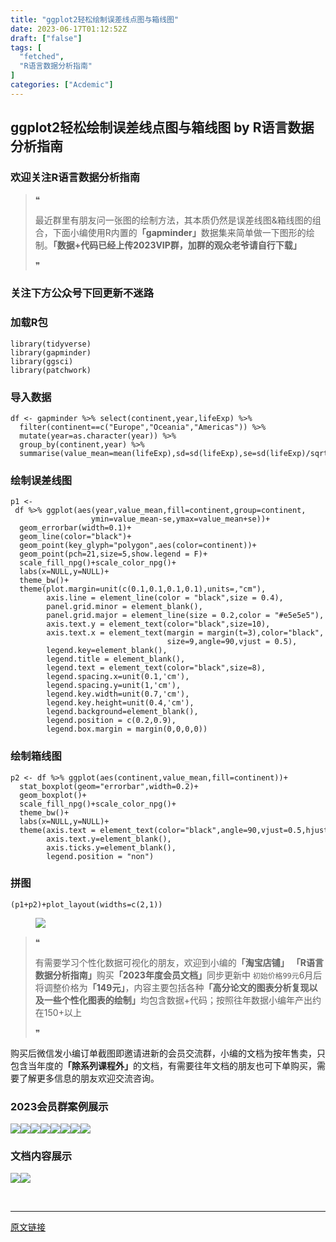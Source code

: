 ```yaml
---
title: "ggplot2轻松绘制误差线点图与箱线图"
date: 2023-06-17T01:12:52Z
draft: ["false"]
tags: [
  "fetched",
  "R语言数据分析指南"
]
categories: ["Acdemic"]
---
```

ggplot2轻松绘制误差线点图与箱线图 by R语言数据分析指南
------
<div><section data-tool="mdnice编辑器" data-website="https://www.mdnice.com"><h3 data-tool="mdnice编辑器"><span></span><span><span></span>欢迎关注R语言数据分析指南</span><span></span></h3><blockquote data-tool="mdnice编辑器"><span>❝</span><p>最近群里有朋友问一张图的绘制方法，其本质仍然是误差线图&amp;箱线图的组合，下面小编使用R内置的<strong>「gapminder」</strong>数据集来简单做一下图形的绘制。<strong>「数据+代码已经上传2023VIP群，加群的观众老爷请自行下载」</strong></p><span>❞</span></blockquote><h3 data-tool="mdnice编辑器"><span></span><span><span></span>关注下方公众号下回更新不迷路</span><span></span></h3><section><mp-common-profile data-pluginname="mpprofile" data-id="Mzg3MzQzNTYzMw==" data-headimg="http://mmbiz.qpic.cn/mmbiz_png/EibnicgwScTAZF0rpeZII9Ltl26VbVagriczTria1fib3XgjwwHEHFjPzkmGpqWDVVHBSzhENictUM2iavAKiaM5lc9USw/0?wx_fmt=png" data-nickname="R语言数据分析指南" data-alias="YanJANtwo" data-signature="R语言重症爱好者，喜欢绘制各种精美的图表，喜欢的小伙伴可以关注我，跟我一起学习" data-from="0" data-is_biz_ban="0"></mp-common-profile></section><h3 data-tool="mdnice编辑器"><span></span><span><span></span>加载R包</span><span></span></h3><pre data-tool="mdnice编辑器"><span></span><code><span>library</span>(tidyverse)<br><span>library</span>(gapminder)<br><span>library</span>(ggsci)<br><span>library</span>(patchwork)<br></code></pre><h3 data-tool="mdnice编辑器"><span></span><span><span></span>导入数据</span><span></span></h3><pre data-tool="mdnice编辑器"><span></span><code>df &lt;- gapminder %&gt;% select(continent,year,lifeExp) %&gt;% <br>  filter(continent==c(<span>"Europe"</span>,<span>"Oceania"</span>,<span>"Americas"</span>)) %&gt;% <br>  mutate(year=as.character(year)) %&gt;% <br>  group_by(continent,year) %&gt;% <br>  summarise(value_mean=mean(lifeExp),sd=sd(lifeExp),se=sd(lifeExp)/sqrt(n()))<br></code></pre><h3 data-tool="mdnice编辑器"><span></span><span><span></span>绘制误差线图</span><span></span></h3><pre data-tool="mdnice编辑器"><span></span><code>p1 &lt;- df %&gt;% ggplot(aes(year,value_mean,fill=continent,group=continent,<br>                  ymin=value_mean-se,ymax=value_mean+se))+<br>  geom_errorbar(width=<span>0.1</span>)+<br>  geom_line(color=<span>"black"</span>)+<br>  geom_point(key_glyph=<span>"polygon"</span>,aes(color=continent))+<br>  geom_point(pch=<span>21</span>,size=<span>5</span>,show.legend = <span>F</span>)+<br>  scale_fill_npg()+scale_color_npg()+<br>  labs(x=<span>NULL</span>,y=<span>NULL</span>)+<br>  theme_bw()+<br>  theme(plot.margin=unit(c(<span>0.1</span>,<span>0.1</span>,<span>0.1</span>,<span>0.1</span>),units=,<span>"cm"</span>),<br>        axis.line = element_line(color = <span>"black"</span>,size = <span>0.4</span>),<br>        panel.grid.minor = element_blank(),<br>        panel.grid.major = element_line(size = <span>0.2</span>,color = <span>"#e5e5e5"</span>),<br>        axis.text.y = element_text(color=<span>"black"</span>,size=<span>10</span>),<br>        axis.text.x = element_text(margin = margin(t=<span>3</span>),color=<span>"black"</span>,<br>                                   size=<span>9</span>,angle=<span>90</span>,vjust = <span>0.5</span>),<br>        legend.key=element_blank(),<br>        legend.title = element_blank(),<br>        legend.text = element_text(color=<span>"black"</span>,size=<span>8</span>),<br>        legend.spacing.x=unit(<span>0.1</span>,<span>'cm'</span>),<br>        legend.spacing.y=unit(<span>1</span>,<span>'cm'</span>),<br>        legend.key.width=unit(<span>0.7</span>,<span>'cm'</span>),<br>        legend.key.height=unit(<span>0.4</span>,<span>'cm'</span>),<br>        legend.background=element_blank(),<br>        legend.position = c(<span>0.2</span>,<span>0.9</span>),<br>        legend.box.margin = margin(<span>0</span>,<span>0</span>,<span>0</span>,<span>0</span>))<br></code></pre><h3 data-tool="mdnice编辑器"><span></span><span><span></span>绘制箱线图</span><span></span></h3><pre data-tool="mdnice编辑器"><span></span><code>p2 &lt;- df %&gt;% ggplot(aes(continent,value_mean,fill=continent))+<br>  stat_boxplot(geom=<span>"errorbar"</span>,width=<span>0.2</span>)+<br>  geom_boxplot()+<br>  scale_fill_npg()+scale_color_npg()+<br>  theme_bw()+<br>  labs(x=<span>NULL</span>,y=<span>NULL</span>)+<br>  theme(axis.text = element_text(color=<span>"black"</span>,angle=<span>90</span>,vjust=<span>0.5</span>,hjust=<span>0.5</span>),<br>        axis.text.y=element_blank(),<br>        axis.ticks.y=element_blank(),<br>        legend.position = <span>"non"</span>)<br></code></pre><h3 data-tool="mdnice编辑器"><span></span><span><span></span>拼图</span><span></span></h3><pre data-tool="mdnice编辑器"><span></span><code>(p1+p2)+plot_layout(widths=c(<span>2</span>,<span>1</span>))<br></code></pre><figure data-tool="mdnice编辑器"><img data-ratio="0.6866883116883117" data-src="https://mmbiz.qpic.cn/mmbiz_png/EibnicgwScTAblSPQiaTa4cliaUM5ZpcppOVhH1lnfVj9SH0CWbrsubCbIKicQfSqJiaQYozJKgdiaM2TSFy3Z3lY9ibtA/640?wx_fmt=png" data-type="png" data-w="616" src="https://mmbiz.qpic.cn/mmbiz_png/EibnicgwScTAblSPQiaTa4cliaUM5ZpcppOVhH1lnfVj9SH0CWbrsubCbIKicQfSqJiaQYozJKgdiaM2TSFy3Z3lY9ibtA/640?wx_fmt=png"></figure><blockquote data-tool="mdnice编辑器"><span>❝</span><p>有需要学习个性化数据可视化的朋友，欢迎到小编的<strong>「淘宝店铺」</strong> <strong>「R语言数据分析指南」</strong>购买<strong>「2023年度会员文档」</strong>同步更新中 <code>初始价格99元</code>6月后将调整价格为<strong>「149元」</strong>，内容主要包括各种<strong>「高分论文的图表分析复现以及一些个性化图表的绘制」</strong>均包含数据+代码；按照往年数据小编年产出约在150+以上</p><span>❞</span></blockquote><p data-tool="mdnice编辑器">购买后微信发小编订单截图即邀请进新的会员交流群，小编的文档为按年售卖，只包含当年度的<strong>「除系列课程外」</strong>的文档，有需要往年文档的朋友也可下单购买，需要了解更多信息的朋友欢迎交流咨询。</p><h3 data-tool="mdnice编辑器"><span></span><span><span></span>2023会员群案例展示</span><span></span></h3><p data-tool="mdnice编辑器"><img data-ratio="0.4255555555555556" data-src="https://mmbiz.qpic.cn/mmbiz_png/EibnicgwScTAblSPQiaTa4cliaUM5ZpcppOVwibz2Wm0boib74Mv4pzvr2MosgYP9fic2rK3YKQjprBKTCdvubq7lScMw/640?wx_fmt=png" data-type="png" data-w="900" src="https://mmbiz.qpic.cn/mmbiz_png/EibnicgwScTAblSPQiaTa4cliaUM5ZpcppOVwibz2Wm0boib74Mv4pzvr2MosgYP9fic2rK3YKQjprBKTCdvubq7lScMw/640?wx_fmt=png"><img data-ratio="0.4255555555555556" data-src="https://mmbiz.qpic.cn/mmbiz_png/EibnicgwScTAblSPQiaTa4cliaUM5ZpcppOV7nOYZPKr3r0ibAG7DQCv390ibicD6UMg5uuKasbRq8aIcQazoOmxZ1Q0g/640?wx_fmt=png" data-type="png" data-w="900" src="https://mmbiz.qpic.cn/mmbiz_png/EibnicgwScTAblSPQiaTa4cliaUM5ZpcppOV7nOYZPKr3r0ibAG7DQCv390ibicD6UMg5uuKasbRq8aIcQazoOmxZ1Q0g/640?wx_fmt=png"><img data-ratio="0.4255555555555556" data-src="https://mmbiz.qpic.cn/mmbiz_png/EibnicgwScTAblSPQiaTa4cliaUM5ZpcppOVZadyibrzLslCEjaWK9ePvdWVKT6k97q3qN6ibia1VmwickXdzNGkIicBpyw/640?wx_fmt=png" data-type="png" data-w="900" src="https://mmbiz.qpic.cn/mmbiz_png/EibnicgwScTAblSPQiaTa4cliaUM5ZpcppOVZadyibrzLslCEjaWK9ePvdWVKT6k97q3qN6ibia1VmwickXdzNGkIicBpyw/640?wx_fmt=png"><img data-ratio="0.4255555555555556" data-src="https://mmbiz.qpic.cn/mmbiz_png/EibnicgwScTAblSPQiaTa4cliaUM5ZpcppOVGu2YoueRwXYt8rRlLG87Z6GN4XYZMQ7DzOhLCBHweSzA0nF3lRRTkw/640?wx_fmt=png" data-type="png" data-w="900" src="https://mmbiz.qpic.cn/mmbiz_png/EibnicgwScTAblSPQiaTa4cliaUM5ZpcppOVGu2YoueRwXYt8rRlLG87Z6GN4XYZMQ7DzOhLCBHweSzA0nF3lRRTkw/640?wx_fmt=png"><img data-ratio="0.4255555555555556" data-src="https://mmbiz.qpic.cn/mmbiz_png/EibnicgwScTAblSPQiaTa4cliaUM5ZpcppOVFCBSicWC5lYmf0Rj4pfaiaCiaHguBIjdOZa8ibaTKspibATQgqguoGZ4afw/640?wx_fmt=png" data-type="png" data-w="900" src="https://mmbiz.qpic.cn/mmbiz_png/EibnicgwScTAblSPQiaTa4cliaUM5ZpcppOVFCBSicWC5lYmf0Rj4pfaiaCiaHguBIjdOZa8ibaTKspibATQgqguoGZ4afw/640?wx_fmt=png"><img data-ratio="0.4255555555555556" data-src="https://mmbiz.qpic.cn/mmbiz_png/EibnicgwScTAblSPQiaTa4cliaUM5ZpcppOVYibkHSVlibI2nZvDnPTYfDoSKRDCUIGQ2J3bS0rqeznMD6toD9PniaWlQ/640?wx_fmt=png" data-type="png" data-w="900" src="https://mmbiz.qpic.cn/mmbiz_png/EibnicgwScTAblSPQiaTa4cliaUM5ZpcppOVYibkHSVlibI2nZvDnPTYfDoSKRDCUIGQ2J3bS0rqeznMD6toD9PniaWlQ/640?wx_fmt=png"><img data-ratio="0.4255555555555556" data-src="https://mmbiz.qpic.cn/mmbiz_png/EibnicgwScTAblSPQiaTa4cliaUM5ZpcppOVwbptZRODLIW1X8fzvC7lEpGia9KrSbQ5iaxqia4YUvWMsOg6wm5yniaLBA/640?wx_fmt=png" data-type="png" data-w="900" src="https://mmbiz.qpic.cn/mmbiz_png/EibnicgwScTAblSPQiaTa4cliaUM5ZpcppOVwbptZRODLIW1X8fzvC7lEpGia9KrSbQ5iaxqia4YUvWMsOg6wm5yniaLBA/640?wx_fmt=png"><img data-ratio="0.4255555555555556" data-src="https://mmbiz.qpic.cn/mmbiz_png/EibnicgwScTAblSPQiaTa4cliaUM5ZpcppOVicjyHLo7pbndbaS7XJdLe8U1HzV5CH0jQE8fx6CpD5ucgjRNLJ3Tceg/640?wx_fmt=png" data-type="png" data-w="900" src="https://mmbiz.qpic.cn/mmbiz_png/EibnicgwScTAblSPQiaTa4cliaUM5ZpcppOVicjyHLo7pbndbaS7XJdLe8U1HzV5CH0jQE8fx6CpD5ucgjRNLJ3Tceg/640?wx_fmt=png"></p><h3 data-tool="mdnice编辑器"><span></span><span><span></span>文档内容展示</span><span></span></h3><p data-tool="mdnice编辑器"><img data-ratio="0.475" data-src="https://mmbiz.qpic.cn/mmbiz_png/EibnicgwScTAblSPQiaTa4cliaUM5ZpcppOVQ9hicMnDMPRcOV2aLBMN4yGsqlaUak97CkDEEuUVbhKXZUYACPqFswQ/640?wx_fmt=png" data-type="png" data-w="1080" src="https://mmbiz.qpic.cn/mmbiz_png/EibnicgwScTAblSPQiaTa4cliaUM5ZpcppOVQ9hicMnDMPRcOV2aLBMN4yGsqlaUak97CkDEEuUVbhKXZUYACPqFswQ/640?wx_fmt=png"><img data-ratio="0.44722222222222224" data-src="https://mmbiz.qpic.cn/mmbiz_png/EibnicgwScTAblSPQiaTa4cliaUM5ZpcppOV04meCvjRPCmlasmnpxLAywXPNtlHNUfWEYVDrHHE17M0fcEccoia24g/640?wx_fmt=png" data-type="png" data-w="1080" src="https://mmbiz.qpic.cn/mmbiz_png/EibnicgwScTAblSPQiaTa4cliaUM5ZpcppOV04meCvjRPCmlasmnpxLAywXPNtlHNUfWEYVDrHHE17M0fcEccoia24g/640?wx_fmt=png"></p></section><p><br></p><p><mp-style-type data-value="3"></mp-style-type></p></div>  
<hr>
<a href="https://mp.weixin.qq.com/s/Ry2lqouHzYgHVs3MDRHe7A",target="_blank" rel="noopener noreferrer">原文链接</a>
